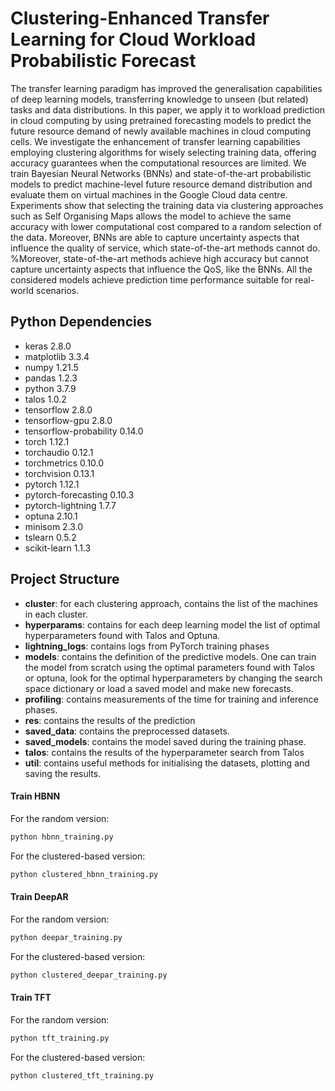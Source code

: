 # Clustering-Enhanced Transfer Learning for Cloud Workload Probabilistic Forecast

The transfer learning paradigm has improved the generalisation capabilities of deep learning models, transferring knowledge to unseen (but related) tasks and data distributions. In this paper, we apply it to workload prediction in cloud computing by using pretrained forecasting models to predict the future resource demand of newly available machines in cloud computing cells. We investigate the enhancement of transfer learning capabilities employing clustering algorithms for wisely selecting training data, offering accuracy guarantees when the computational resources are limited. We train Bayesian Neural Networks (BNNs) and state-of-the-art probabilistic models to predict machine-level future resource demand distribution and evaluate them on virtual machines in the Google Cloud data centre. Experiments show that selecting the training data via clustering approaches such as Self Organising Maps allows the model to achieve the same accuracy with lower computational cost compared to a random selection of the data. Moreover, BNNs are able to capture uncertainty aspects that influence the quality of service, which state-of-the-art methods cannot do. %Moreover, state-of-the-art methods achieve high accuracy but cannot capture uncertainty aspects that influence the QoS, like the BNNs. All the considered models achieve prediction time performance suitable for real-world scenarios. 

## Python Dependencies
* keras                     2.8.0
* matplotlib                3.3.4
* numpy                     1.21.5
* pandas                    1.2.3
* python                    3.7.9
* talos                     1.0.2 
* tensorflow                2.8.0
* tensorflow-gpu            2.8.0
* tensorflow-probability    0.14.0
* torch                     1.12.1                 
* torchaudio                0.12.1              
* torchmetrics              0.10.0                   
* torchvision               0.13.1  
* pytorch                   1.12.1      
* pytorch-forecasting       0.10.3                   
* pytorch-lightning         1.7.7  
* optuna                    2.10.1
* minisom                   2.3.0
* tslearn                   0.5.2 
* scikit-learn              1.1.3


## Project Structure
* **cluster**: for each clustering approach, contains the list of the machines in each cluster.
* **hyperparams**: contains for each deep learning model the list of optimal hyperparameters found with Talos and Optuna.
* **lightning_logs**: contains logs from PyTorch training phases
* **models**: contains the definition of the predictive models. One can train the model from scratch using the optimal parameters found with Talos or optuna, look for the optimal hyperparameters by changing the search space dictionary or load a saved model and make new forecasts.
* **profiling**: contains measurements of the time for training and inference phases.
* **res**: contains the results of the prediction
* **saved_data**: contains the preprocessed datasets.
* **saved_models**: contains the model saved during the training phase.
* **talos**: contains the results of the hyperparameter search from Talos
* **util**: contains useful methods for initialising the datasets, plotting and saving the results.

#### Train HBNN

For the random version:

```bash
python hbnn_training.py
```

For the clustered-based version:

```bash
python clustered_hbnn_training.py
```

#### Train DeepAR


For the random version:

```bash
python deepar_training.py
```

For the clustered-based version:

```bash
python clustered_deepar_training.py
```

#### Train TFT


For the random version:

```bash
python tft_training.py
```

For the clustered-based version:

```bash
python clustered_tft_training.py
```
